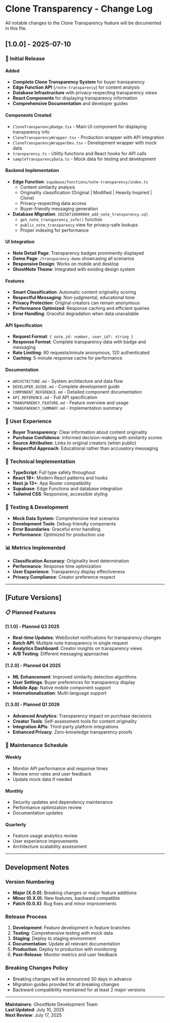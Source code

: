 # Clone Transparency - Change Log

All notable changes to the Clone Transparency feature will be documented in this file.

## [1.0.0] - 2025-07-10

### 🎉 Initial Release

#### Added
- **Complete Clone Transparency System** for buyer transparency
- **Edge Function API** (`/note-transparency`) for content analysis
- **Database Infrastructure** with privacy-respecting transparency views
- **React Components** for displaying transparency information
- **Comprehensive Documentation** and developer guides

#### Components Created
- `CloneTransparencyBadge.tsx` - Main UI component for displaying transparency info
- `CloneTransparencyWrapper.tsx` - Production wrapper with API integration  
- `CloneTransparencyWrapperDev.tsx` - Development wrapper with mock data
- `transparency.ts` - Utility functions and React hooks for API calls
- `sampleTransparencyData.ts` - Mock data for testing and development

#### Backend Implementation
- **Edge Function**: `supabase/functions/note-transparency/index.ts`
  - Content similarity analysis
  - Originality classification (Original | Modified | Heavily Inspired | Clone)
  - Privacy-respecting data access
  - Buyer-friendly messaging generation
- **Database Migration**: `20250710000004_add_note_transparency.sql`
  - `get_note_transparency_info()` function
  - `public_note_transparency` view for privacy-safe lookups
  - Proper indexing for performance

#### UI Integration
- **Note Detail Page**: Transparency badges prominently displayed
- **Demo Page**: `/transparency-demo` showcasing all scenarios
- **Responsive Design**: Works on mobile and desktop
- **GhostNote Theme**: Integrated with existing design system

#### Features
- **Smart Classification**: Automatic content originality scoring
- **Respectful Messaging**: Non-judgmental, educational tone
- **Privacy Protection**: Original creators can remain anonymous
- **Performance Optimized**: Response caching and efficient queries
- **Error Handling**: Graceful degradation when data unavailable

#### API Specification
- **Request Format**: `{ note_id: number, user_id?: string }`
- **Response Format**: Complete transparency data with badge and messaging
- **Rate Limiting**: 60 requests/minute anonymous, 120 authenticated
- **Caching**: 5-minute response cache for performance

#### Documentation
- `ARCHITECTURE.md` - System architecture and data flow
- `DEVELOPER_GUIDE.md` - Complete development guide
- `COMPONENT_REFERENCE.md` - Detailed component documentation
- `API_REFERENCE.md` - Full API specification
- `TRANSPARENCY_FEATURE.md` - Feature overview and usage
- `TRANSPARENCY_SUMMARY.md` - Implementation summary

### 🎯 User Experience
- **Buyer Transparency**: Clear information about content originality
- **Purchase Confidence**: Informed decision-making with similarity scores
- **Source Attribution**: Links to original creators (when public)
- **Respectful Approach**: Educational rather than accusatory messaging

### 🔧 Technical Implementation
- **TypeScript**: Full type safety throughout
- **React 18+**: Modern React patterns and hooks
- **Next.js 13+**: App Router compatibility
- **Supabase**: Edge Functions and database integration
- **Tailwind CSS**: Responsive, accessible styling

### 🧪 Testing & Development
- **Mock Data System**: Comprehensive test scenarios
- **Development Tools**: Debug-friendly components
- **Error Boundaries**: Graceful error handling
- **Performance**: Optimized for production use

### 📊 Metrics Implemented
- **Classification Accuracy**: Originality level determination
- **Performance**: Response time optimization
- **User Experience**: Transparency display effectiveness
- **Privacy Compliance**: Creator preference respect

---

## [Future Versions]

### 📋 Planned Features

#### [1.1.0] - Planned Q3 2025
- **Real-time Updates**: WebSocket notifications for transparency changes
- **Batch API**: Multiple note transparency in single request
- **Analytics Dashboard**: Creator insights on transparency views
- **A/B Testing**: Different messaging approaches

#### [1.2.0] - Planned Q4 2025
- **ML Enhancement**: Improved similarity detection algorithms
- **User Settings**: Buyer preferences for transparency display
- **Mobile App**: Native mobile component support
- **Internationalization**: Multi-language support

#### [1.3.0] - Planned Q1 2026
- **Advanced Analytics**: Transparency impact on purchase decisions
- **Creator Tools**: Self-assessment tools for content originality
- **Integration APIs**: Third-party platform integrations
- **Enhanced Privacy**: Zero-knowledge transparency proofs

### 🔄 Maintenance Schedule

#### Weekly
- Monitor API performance and response times
- Review error rates and user feedback
- Update mock data if needed

#### Monthly  
- Security updates and dependency maintenance
- Performance optimization review
- Documentation updates

#### Quarterly
- Feature usage analytics review
- User experience improvements
- Architecture scalability assessment

---

## Development Notes

### Version Numbering
- **Major (X.0.0)**: Breaking changes or major feature additions
- **Minor (0.X.0)**: New features, backward compatible
- **Patch (0.0.X)**: Bug fixes and minor improvements

### Release Process
1. **Development**: Feature development in feature branches
2. **Testing**: Comprehensive testing with mock data
3. **Staging**: Deploy to staging environment
4. **Documentation**: Update all relevant documentation
5. **Production**: Deploy to production with monitoring
6. **Post-Release**: Monitor metrics and user feedback

### Breaking Changes Policy
- Breaking changes will be announced 30 days in advance
- Migration guides provided for all breaking changes
- Backward compatibility maintained for at least 2 major versions

---

**Maintainers**: GhostNote Development Team  
**Last Updated**: July 10, 2025  
**Next Review**: July 17, 2025
